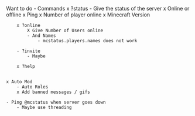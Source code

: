 Want to do
    - Commands
        x ?status
            - Give the status of the server
                x Online or offline
                x Ping
                x Number of player online
                x Minecraft Version

        x ?online
            X Give Number of Users online
            - And Names
                - mcstatus.players.names does not work

        - ?invite
            - Maybe

        x ?help


    x Auto Mod
        - Auto Roles
        x Add banned messages / gifs

    - Ping @mcstatus when server goes down
        - Maybe use threading